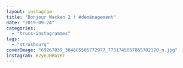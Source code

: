 ```yaml
---
layout: instagram
title: "Bonjour Wacken 2 ! #déménagement"
date: "2019-09-24"
categories: 
  - "trucs-instagrammes"
tags:
  - "strasbourg"
coverImage: "69267039_384685505772977_7731745057855702170_n.jpg"
instagram: B2yeJHRo7KT
---
```

